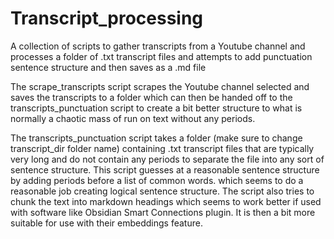 # Transcript_processing
A collection of scripts to gather transcripts from a Youtube channel and processes a 
folder of .txt transcript files and attempts to add punctuation sentence structure and
then saves as a .md file

The scrape_transcripts script scrapes the Youtube channel selected and saves the transcripts to a 
folder which can then be handed off to the transcripts_punctuation script to create a bit
better structure to what is normally a chaotic mass of run on text without any periods.

The transcripts_punctuation script takes a folder (make sure to change transcript_dir folder name) 
containing .txt transcript files that are typically very long and do not contain 
any periods to separate the file into any sort of sentence structure. This script 
guesses at a reasonable sentence structure by adding periods before a list of common words. 
which seems to do a reasonable job creating logical sentence structure. The script also tries to chunk
the text into markdown headings which seems to work better if used with software like Obsidian Smart Connections plugin. It is then a bit more suitable for use with their embeddings feature.
